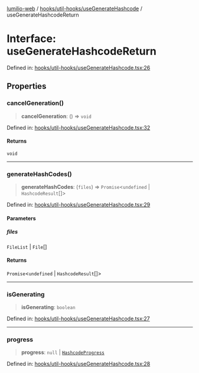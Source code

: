 [lumilio-web](../../../../modules.md) / [hooks/util-hooks/useGenerateHashcode](../index.md) / useGenerateHashcodeReturn

# Interface: useGenerateHashcodeReturn

Defined in: [hooks/util-hooks/useGenerateHashcode.tsx:26](https://github.com/EdwinZhanCN/Lumilio-Photos/blob/03970823ed92f529d8017eeae43ca1cadd7110c3/web/src/hooks/util-hooks/useGenerateHashcode.tsx#L26)

## Properties

### cancelGeneration()

> **cancelGeneration**: () => `void`

Defined in: [hooks/util-hooks/useGenerateHashcode.tsx:32](https://github.com/EdwinZhanCN/Lumilio-Photos/blob/03970823ed92f529d8017eeae43ca1cadd7110c3/web/src/hooks/util-hooks/useGenerateHashcode.tsx#L32)

#### Returns

`void`

***

### generateHashCodes()

> **generateHashCodes**: (`files`) => `Promise`\<`undefined` \| `HashcodeResult`[]\>

Defined in: [hooks/util-hooks/useGenerateHashcode.tsx:29](https://github.com/EdwinZhanCN/Lumilio-Photos/blob/03970823ed92f529d8017eeae43ca1cadd7110c3/web/src/hooks/util-hooks/useGenerateHashcode.tsx#L29)

#### Parameters

##### files

`FileList` | `File`[]

#### Returns

`Promise`\<`undefined` \| `HashcodeResult`[]\>

***

### isGenerating

> **isGenerating**: `boolean`

Defined in: [hooks/util-hooks/useGenerateHashcode.tsx:27](https://github.com/EdwinZhanCN/Lumilio-Photos/blob/03970823ed92f529d8017eeae43ca1cadd7110c3/web/src/hooks/util-hooks/useGenerateHashcode.tsx#L27)

***

### progress

> **progress**: `null` \| [`HashcodeProgress`](HashcodeProgress.md)

Defined in: [hooks/util-hooks/useGenerateHashcode.tsx:28](https://github.com/EdwinZhanCN/Lumilio-Photos/blob/03970823ed92f529d8017eeae43ca1cadd7110c3/web/src/hooks/util-hooks/useGenerateHashcode.tsx#L28)
